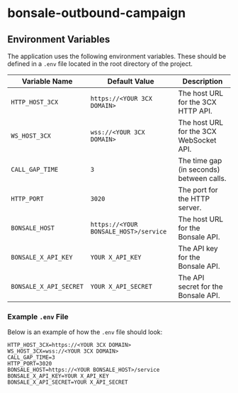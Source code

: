 # bonsale-outbound-campaign

## Environment Variables

The application uses the following environment variables. These should be defined in a `.env` file located in the root directory of the project.

| Variable Name          | Default Value                                 | Description                                  |
|------------------------|-----------------------------------------------|----------------------------------------------|
| `HTTP_HOST_3CX`        | `https://<YOUR 3CX DOMAIN>`                   | The host URL for the 3CX HTTP API.           |
| `WS_HOST_3CX`          | `wss://<YOUR 3CX DOMAIN>`                     | The host URL for the 3CX WebSocket API.      |
| `CALL_GAP_TIME`        | `3`                                           | The time gap (in seconds) between calls.     |
| `HTTP_PORT`            | `3020`                                        | The port for the HTTP server.                |
| `BONSALE_HOST`         | `https://<YOUR BONSALE_HOST>/service`         | The host URL for the Bonsale API.            |
| `BONSALE_X_API_KEY`    | `YOUR X_API_KEY`                              | The API key for the Bonsale API.             |
| `BONSALE_X_API_SECRET` | `YOUR X_API_SECRET`                           | The API secret for the Bonsale API.          |

### Example `.env` File

Below is an example of how the `.env` file should look:

```env
HTTP_HOST_3CX=https://<YOUR 3CX DOMAIN>
WS_HOST_3CX=wss://<YOUR 3CX DOMAIN>
CALL_GAP_TIME=3
HTTP_PORT=3020
BONSALE_HOST=https://<YOUR BONSALE_HOST>/service
BONSALE_X_API_KEY=YOUR X_API_KEY
BONSALE_X_API_SECRET=YOUR X_API_SECRET